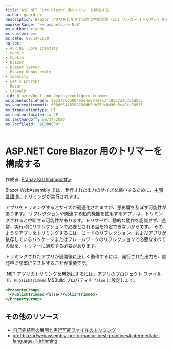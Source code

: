```yaml
---
title: ASP.NET Core Blazor 用のトリマーを構成する
author: guardrex
description: Blazor アプリをビルドする際に中間言語 (IL) リンカー (トリマー) を制御する方法について説明します。
monikerRange: '>= aspnetcore-5.0'
ms.author: riande
ms.custom: mvc
ms.date: 09/14/2020
no-loc:
- ASP.NET Core Identity
- cookie
- Cookie
- Blazor
- Blazor Server
- Blazor WebAssembly
- Identity
- Let's Encrypt
- Razor
- SignalR
uid: blazor/host-and-deploy/configure-trimmer
ms.openlocfilehash: 2923f76c586465e4e6044763f18527a7d36ad57c
ms.sourcegitcommit: 600666440398788db5db25dc0496b9ca8fe50915
ms.translationtype: HT
ms.contentlocale: ja-JP
ms.lasthandoff: 09/14/2020
ms.locfileid: "90080850"
---
```

# <a name="configure-the-trimmer-for-aspnet-core-no-locblazor"></a>ASP.NET Core Blazor 用のトリマーを構成する

作成者: [Pranav Krishnamoorthy](https://github.com/pranavkm)

Blazor WebAssembly では、発行された出力のサイズを縮小するために、[中間言語 (IL)](/dotnet/standard/managed-code#intermediate-language--execution) トリミングが実行されます。

アプリをトリミングするとサイズが最適化されますが、悪影響を及ぼす可能性があります。 リフレクションや関連する動的機能を使用するアプリは、トリミングされると中断する可能性があります。トリマーが、動的な動作を認識せず、通常、実行時にリフレクションで必要とされる型を特定できないからです。 そのようなアプリをトリミングするには、コードのリフレクション、およびアプリが依存しているパッケージまたはフレームワークのリフレクションで必要なすべての型を、トリマーに通知する必要があります。

トリミングされたアプリが展開後に正しく動作するには、発行された出力を、開発中に頻繁にテストすることが重要です。

.NET アプリのトリミングを無効にするには、アプリのプロジェクト ファイルで、`PublishTrimmed` MSBuild プロパティを `false` に設定します。

```xml
<PropertyGroup>
  <PublishTrimmed>false</PublishTrimmed>
</PropertyGroup>
```

## <a name="additional-resources"></a>その他のリソース

* [自己完結型の展開と実行可能ファイルのトリミング](/dotnet/core/deploying/trim-self-contained)
* <xref:blazor/webassembly-performance-best-practices#intermediate-language-il-trimming>

